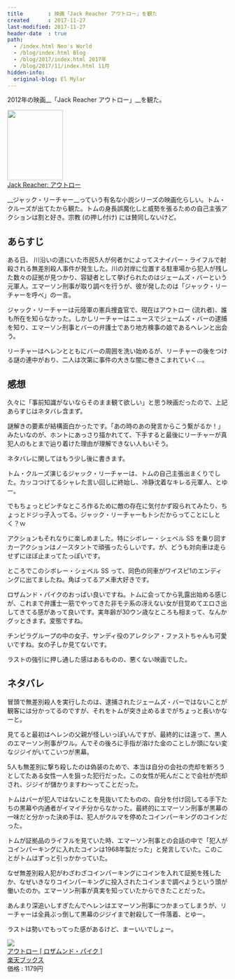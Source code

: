 ```yaml
---
title        : 映画「Jack Reacher アウトロー」を観た
created      : 2017-11-27
last-modified: 2017-11-27
header-date  : true
path:
  - /index.html Neo's World
  - /blog/index.html Blog
  - /blog/2017/index.html 2017年
  - /blog/2017/11/index.html 11月
hidden-info:
  original-blog: El Mylar
---
```


2012年の映画__「Jack Reacher アウトロー」__を観た。

<div class="ad-amazon">
  <div class="ad-amazon-image">
    <a href="https://www.amazon.co.jp/dp/B07BZC8LFX?tag=neos21-22&amp;linkCode=osi&amp;th=1&amp;psc=1">
      <img src="https://m.media-amazon.com/images/I/51Mn8k6TfsL._SL160_.jpg" width="127" height="160">
    </a>
  </div>
  <div class="ad-amazon-info">
    <div class="ad-amazon-title">
      <a href="https://www.amazon.co.jp/dp/B07BZC8LFX?tag=neos21-22&amp;linkCode=osi&amp;th=1&amp;psc=1">Jack Reacher: アウトロー</a>
    </div>
  </div>
</div>

__ジャック・リーチャー__っていう有名な小説シリーズの映画化らしい。トム・クルーズが出てたから観た。トムの身長誤魔化しと威勢を張るための自己主張アクションは割と好き。宗教 (の押し付け) には賛同しないけど。

## あらすじ

ある日、 川沿いの道にいた市民5人が何者かによってスナイパー・ライフルで射殺される無差別殺人事件が発生した。川の対岸に位置する駐車場から犯人が残した数々の証拠が見つかり、容疑者として挙げられたのはジェームズ・バーという元軍人。エマーソン刑事が取り調べを行うが、彼が発したのは「ジャック・リーチャーを呼べ」の一言。

ジャック・リーチャーは元陸軍の憲兵捜査官で、現在はアウトロー (流れ者)、誰も所在を知らなかった。しかしリーチャーはニュースでジェームズ・バーの逮捕を知り、エマーソン刑事とバーの弁護士であり地方検事の娘であるヘレンと出会う。

リーチャーはヘレンとともにバーの周囲を洗い始めるが、リーチャーの後をつける謎の連中がおり、二人は次第に事件の大きな闇に巻きこまれていく…。

## 感想

久々に「事前知識がないならそのまま観て欲しい」と思う映画だったので、上記あらすじはネタバレ含まず。

謎解きの要素が結構面白かったです。「あの時のあの発言からこう繋がるか！」みたいなのが、ホントにあっさり描かれてて、下手すると最後にリーチャーが真犯人のもとまで辿り着けた理由が理解できない人もいそう。

ネタバレに関してはもう少し後に書きます。

トム・クルーズ演じるジャック・リーチャーは、トムの自己主張出まくりでした。カッコつけてるシャレた言い回しに終始し、冷静沈着なキレる元軍人、とゆー。

でもちょっとピンチなところ作るために敵の存在に気付かず殴られてみたり、ちょっとドジっ子入ってる。ジャック・リーチャーもトシだからってことにしとく？ｗ

アクションもそれなりに楽しめました。特にシボレー・シェベル SS を乗り回すカーアクションはノースタントで頑張ったらしいです。が、どうも対向車は走らせずにほぼ止まってたっぽいです。

ところでこのシボレー・シェベル SS って、同色の同車がワイスピ1のエンディングに出てましたね。角ばってるアメ車大好きです。

ロザムンド・パイクのおっぱい良いですね。トムに会ってから乳露出始める感じが、これまで弁護士一筋でやってきた非モテ系の冴えない女が目覚めてエロさ出してきてる感があって良いです。実年齢が30ウン歳なところも相まって、なんかグッときます。変態ですね。

チンピラグループの中の女子、サンディ役のアレクシア・ファストちゃんも可愛いですね。女の子しか見てないです。

ラストの強引に押し通した感はあるものの、悪くない映画でした。

## ネタバレ

冒頭で無差別殺人を実行したのは、逮捕されたジェームズ・バーではないことが観客には分かってるのですが、それをトムが突き止めるまでがちょっと長いかなーと。

見てると最初はヘレンの父親が怪しいっぽいんですが、最終的には違って、黒人のエマーソン刑事がワル。んでその後ろに手指が溶けた金のことしか頭にない変なジジイがいてこいつが黒幕。

5人も無差別に撃ち殺したのは偽装のためで、本当は自分の会社の売却を断ろうとしてたある女性一人を狙った犯行だった。この女性が死んだことで会社が売却され、ジジイが儲かりますわ～ってことだった。

トムはバーが犯人ではないことを見抜いてたものの、自分を付け回してる手下たちの黒幕や内通者がイマイチ分からなかった。最終的にエマーソン刑事が黒幕の一味だと分かった決め手は、犯人がクルマを停めたコインパーキングのコインだった。

トムが証拠品のライフルを見ていた時、エマーソン刑事との会話の中で「犯人がコインパーキングに入れたコインは1968年製だった」と発言していた。このことがトムはずっと引っかかっていた。

なぜ無差別殺人犯がわざわざコインパーキングにコインを入れて証拠を残したか、なぜいきなりコインパーキングに投入されたコインまで調べようという頭が働いたのか。エマーソン刑事が真実を知っていたからできたことだった。

あんまり深追いしすぎたんでヘレンはエマーソン刑事につかまってしまうが、リーチャーは全員ぶっ倒して黒幕のジジイまで射殺して一件落着、とゆー。

ラストは勢いでもってった感があるけど、まーいいでしょー。

<div class="ad-rakuten">
  <div class="ad-rakuten-image">
    <a href="https://hb.afl.rakuten.co.jp/hgc/g00q0722.waxyc9ff.g00q0722.waxyd017/?pc=https%3A%2F%2Fitem.rakuten.co.jp%2Fbook%2F12453596%2F&amp;m=http%3A%2F%2Fm.rakuten.co.jp%2Fbook%2Fi%2F16618667%2F">
      <img src="https://thumbnail.image.rakuten.co.jp/@0_mall/book/cabinet/5381/4988113765381.jpg?_ex=128x128">
    </a>
  </div>
  <div class="ad-rakuten-info">
    <div class="ad-rakuten-title">
      <a href="https://hb.afl.rakuten.co.jp/hgc/g00q0722.waxyc9ff.g00q0722.waxyd017/?pc=https%3A%2F%2Fitem.rakuten.co.jp%2Fbook%2F12453596%2F&amp;m=http%3A%2F%2Fm.rakuten.co.jp%2Fbook%2Fi%2F16618667%2F">アウトロー [ ロザムンド・パイク ]</a>
    </div>
    <div class="ad-rakuten-shop">
      <a href="https://hb.afl.rakuten.co.jp/hgc/g00q0722.waxyc9ff.g00q0722.waxyd017/?pc=https%3A%2F%2Fwww.rakuten.co.jp%2Fbook%2F&amp;m=http%3A%2F%2Fm.rakuten.co.jp%2Fbook%2F">楽天ブックス</a>
    </div>
    <div class="ad-rakuten-price">価格 : 1179円</div>
  </div>
</div>
